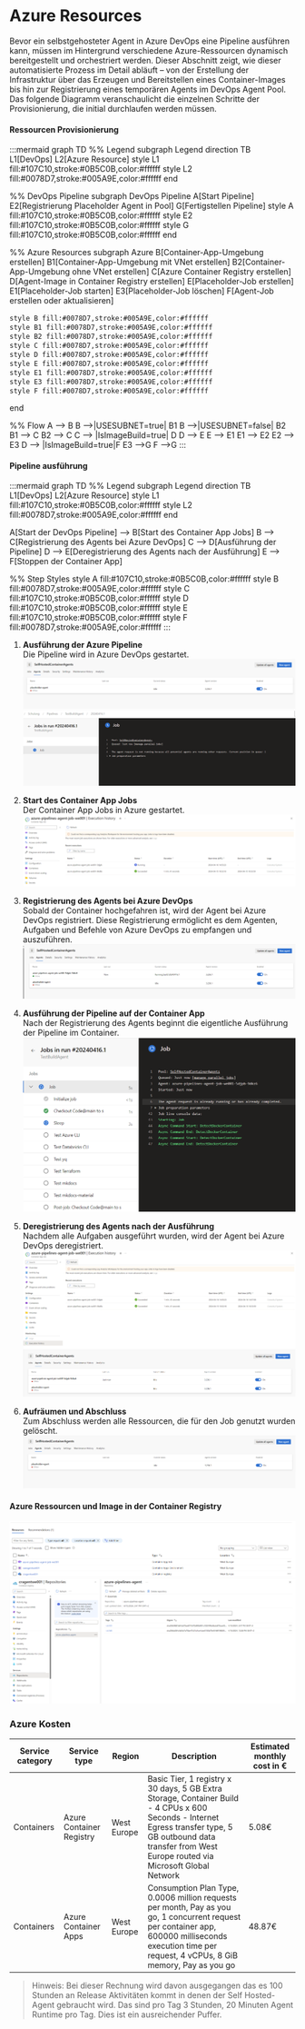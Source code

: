 # Azure Resources 

Bevor ein selbstgehosteter Agent in Azure DevOps eine Pipeline ausführen kann, müssen im Hintergrund verschiedene Azure-Ressourcen dynamisch bereitgestellt und orchestriert werden. Dieser Abschnitt zeigt, wie dieser automatisierte Prozess im Detail abläuft – von der Erstellung der Infrastruktur über das Erzeugen und Bereitstellen eines Container-Images bis hin zur Registrierung eines temporären Agents im DevOps Agent Pool. Das folgende Diagramm veranschaulicht die einzelnen Schritte der Provisionierung, die initial durchlaufen werden müssen.

#### Ressourcen Provisionierung
:::mermaid
graph TD
  %% Legend 
  subgraph Legend
    direction TB
    L1[DevOps]
    L2[Azure Resource]
    style L1 fill:#107C10,stroke:#0B5C0B,color:#ffffff
    style L2 fill:#0078D7,stroke:#005A9E,color:#ffffff
  end

  %% DevOps Pipeline
  subgraph DevOps Pipeline
    A[Start Pipeline]
    E2[Registrierung Placeholder Agent in Pool]
    G[Fertigstellen Pipeline]
    style A fill:#107C10,stroke:#0B5C0B,color:#ffffff
    style E2 fill:#107C10,stroke:#0B5C0B,color:#ffffff
    style G fill:#107C10,stroke:#0B5C0B,color:#ffffff
  end

  %% Azure Resources
  subgraph Azure
    B[Container-App-Umgebung erstellen]
    B1[Container-App-Umgebung mit VNet erstellen]
    B2[Container-App-Umgebung ohne VNet erstellen]
    C[Azure Container Registry erstellen]
    D[Agent-Image in Container Registry erstellen]
    E[Placeholder-Job erstellen]
    E1[Placeholder-Job starten]
    E3[Placeholder-Job löschen]
    F[Agent-Job erstellen oder aktualisieren] 

    style B fill:#0078D7,stroke:#005A9E,color:#ffffff
    style B1 fill:#0078D7,stroke:#005A9E,color:#ffffff
    style B2 fill:#0078D7,stroke:#005A9E,color:#ffffff
    style C fill:#0078D7,stroke:#005A9E,color:#ffffff
    style D fill:#0078D7,stroke:#005A9E,color:#ffffff
    style E fill:#0078D7,stroke:#005A9E,color:#ffffff
    style E1 fill:#0078D7,stroke:#005A9E,color:#ffffff
    style E3 fill:#0078D7,stroke:#005A9E,color:#ffffff
    style F fill:#0078D7,stroke:#005A9E,color:#ffffff
  end

  %% Flow
  A --> B
  B -->|USESUBNET=true| B1
  B -->|USESUBNET=false| B2
  B1 --> C
  B2 --> C
  C --> |IsImageBuild=true| D 
  D --> E
  E --> E1
  E1 --> E2
  E2 --> E3
  D --> |IsImageBuild=true|F
  E3 -->G 
  F -->G 
:::


#### Pipeline ausführung
:::mermaid
graph TD
  %% Legend 
  subgraph Legend
    direction TB
    L1[DevOps]
    L2[Azure Resource]
    style L1 fill:#107C10,stroke:#0B5C0B,color:#ffffff
    style L2 fill:#0078D7,stroke:#005A9E,color:#ffffff
  end
  
  A[Start der DevOps Pipeline] --> B[Start des Container App Jobs]
  B --> C[Registrierung des Agents bei Azure DevOps]
  C --> D[Ausführung der Pipeline]
  D --> E[Deregistrierung des Agents nach der Ausführung]
  E --> F[Stoppen der Container App]

  %% Step Styles
  style A fill:#107C10,stroke:#0B5C0B,color:#ffffff
  style B fill:#0078D7,stroke:#005A9E,color:#ffffff
  style C fill:#107C10,stroke:#0B5C0B,color:#ffffff
  style D fill:#107C10,stroke:#0B5C0B,color:#ffffff
  style E fill:#107C10,stroke:#0B5C0B,color:#ffffff
  style F fill:#0078D7,stroke:#005A9E,color:#ffffff
:::



1. **Ausführung der Azure Pipeline**  
    Die Pipeline wird in Azure DevOps gestartet.
    ![Run-1.png](Run-1.png)
    ![Run-2.png](Run-2.png)

1. **Start des Container App Jobs**  
    Der Container App Jobs in Azure gestartet.
    ![Run-3.png](Run-3.png)

1. **Registrierung des Agents bei Azure DevOps**  
    Sobald der Container hochgefahren ist, wird der Agent bei Azure DevOps registriert. Diese Registrierung ermöglicht es dem Agenten, Aufgaben und Befehle von Azure DevOps zu empfangen und auszuführen. 
    ![Run-4.png](Run-4.png)

1. **Ausführung der Pipeline auf der Container App**  
    Nach der Registrierung des Agents beginnt die eigentliche Ausführung der Pipeline im Container. 
    ![Run-5.png](Run-5.png)

1. **Deregistrierung des Agents nach der Ausführung**  
    Nachdem alle Aufgaben ausgeführt wurden, wird der Agent bei Azure DevOps deregistriert. 
    ![Run-7.png](Run-7.png)
    ![Run-6.png](Run-6.png)

1. **Aufräumen und Abschluss**  
    Zum Abschluss werden alle Ressourcen, die für den Job genutzt wurden gelöscht. 
    ![Run-8.png](Run-8.png)


#### Azure Ressourcen und Image in der Container Registry
![Azure Ressources](Azure%20Ressources.png)
![Container Registry Images](Container%20Registry%20Images.png)

### Azure Kosten
| Service category |Service type | Region | Description | Estimated monthly cost in € |
| --- | --- | --- | --- | --- | 
| Containers | Azure Container Registry | West Europe | Basic Tier, 1 registry x 30 days, 5 GB Extra Storage, Container Build - 4 CPUs x 600 Seconds - Internet Egress transfer type, 5 GB outbound data transfer from West Europe routed via Microsoft Global Network | 5.08€ |
| Containers | Azure Container Apps | West Europe | Consumption Plan Type, 0.0006 million requests per month, Pay as you go, 1 concurrent request per container app, 600000 milliseconds execution time per request, 4 vCPUs, 8 GiB memory, Pay as you go | 48.87€ |

> Hinweis: Bei dieser Rechnung wird davon ausgegangen das es 100 Stunden an Release Aktivitäten kommt in denen der Self Hosted- Agent gebraucht wird. 
Das sind pro Tag 3 Stunden, 20 Minuten Agent Runtime pro Tag. Dies ist ein ausreichender Puffer.